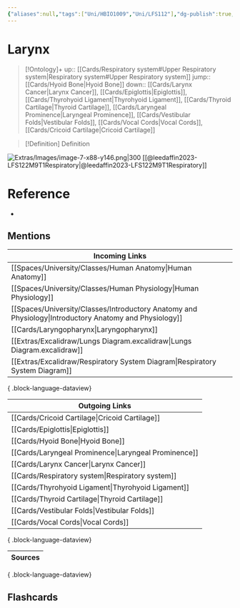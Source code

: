 ```yaml
---
{"aliases":null,"tags":["Uni/HBIO1009","Uni/LFS112"],"dg-publish":true,"permalink":"/cards/larynx/","dgPassFrontmatter":true}
---
```


# Larynx

> [!Ontology]+
> up:: [[Cards/Respiratory system#Upper Respiratory system\|Respiratory system#Upper Respiratory system]]
> jump:: [[Cards/Hyoid Bone\|Hyoid Bone]]
> down:: [[Cards/Larynx Cancer\|Larynx Cancer]], [[Cards/Epiglottis\|Epiglottis]], [[Cards/Thyrohyoid Ligament\|Thyrohyoid Ligament]], [[Cards/Thyroid Cartilage\|Thyroid Cartilage]], [[Cards/Laryngeal Prominence\|Laryngeal Prominence]], [[Cards/Vestibular Folds\|Vestibular Folds]], [[Cards/Vocal Cords\|Vocal Cords]], [[Cards/Cricoid Cartilage\|Cricoid Cartilage]]

> [!Definition] Definition
> 

![Extras/Images/image-7-x88-y146.png|300](/img/user/Extras/Images/image-7-x88-y146.png)
[[@leedaffin2023-LFS122M9T1Respiratory\|@leedaffin2023-LFS122M9T1Respiratory]]
# Reference
- 

## Mentions
| Incoming Links                                                                                            |
| --------------------------------------------------------------------------------------------------------- |
| [[Spaces/University/Classes/Human Anatomy\|Human Anatomy]]                                             |
| [[Spaces/University/Classes/Human Physiology\|Human Physiology]]                                       |
| [[Spaces/University/Classes/Introductory Anatomy and Physiology\|Introductory Anatomy and Physiology]] |
| [[Cards/Laryngopharynx\|Laryngopharynx]]                                                               |
| [[Extras/Excalidraw/Lungs Diagram.excalidraw\|Lungs Diagram.excalidraw]]                               |
| [[Extras/Excalidraw/Respiratory System Diagram\|Respiratory System Diagram]]                           |

{ .block-language-dataview}

| Outgoing Links                                          |
| ------------------------------------------------------- |
| [[Cards/Cricoid Cartilage\|Cricoid Cartilage]]       |
| [[Cards/Epiglottis\|Epiglottis]]                     |
| [[Cards/Hyoid Bone\|Hyoid Bone]]                     |
| [[Cards/Laryngeal Prominence\|Laryngeal Prominence]] |
| [[Cards/Larynx Cancer\|Larynx Cancer]]               |
| [[Cards/Respiratory system\|Respiratory system]]     |
| [[Cards/Thyrohyoid Ligament\|Thyrohyoid Ligament]]   |
| [[Cards/Thyroid Cartilage\|Thyroid Cartilage]]       |
| [[Cards/Vestibular Folds\|Vestibular Folds]]         |
| [[Cards/Vocal Cords\|Vocal Cords]]                   |

{ .block-language-dataview}

| Sources |
| ------- |

{ .block-language-dataview}

## Flashcards

